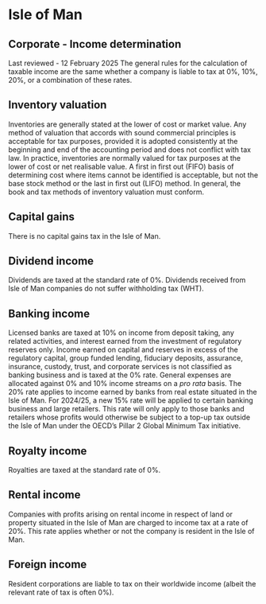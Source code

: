 # Isle of Man
## Corporate - Income determination
Last reviewed - 12 February 2025
The general rules for the calculation of taxable income are the same whether a company is liable to tax at 0%, 10%, 20%, or a combination of these rates.
## Inventory valuation
Inventories are generally stated at the lower of cost or market value. Any method of valuation that accords with sound commercial principles is acceptable for tax purposes, provided it is adopted consistently at the beginning and end of the accounting period and does not conflict with tax law. In practice, inventories are normally valued for tax purposes at the lower of cost or net realisable value. A first in first out (FIFO) basis of determining cost where items cannot be identified is acceptable, but not the base stock method or the last in first out (LIFO) method.
In general, the book and tax methods of inventory valuation must conform.
## Capital gains
There is no capital gains tax in the Isle of Man.
## Dividend income
Dividends are taxed at the standard rate of 0%. Dividends received from Isle of Man companies do not suffer withholding tax (WHT).
## Banking income
Licensed banks are taxed at 10% on income from deposit taking, any related activities, and interest earned from the investment of regulatory reserves only.
Income earned on capital and reserves in excess of the regulatory capital, group funded lending, fiduciary deposits, assurance, insurance, custody, trust, and corporate services is not classified as banking business and is taxed at the 0% rate.
General expenses are allocated against 0% and 10% income streams on a _pro rata_ basis.
The 20% rate applies to income earned by banks from real estate situated in the Isle of Man.
For 2024/25, a new 15% rate will be applied to certain banking business and large retailers. This rate will only apply to those banks and retailers whose profits would otherwise be subject to a top-up tax outside the Isle of Man under the OECD’s Pillar 2 Global Minimum Tax initiative.
## Royalty income
Royalties are taxed at the standard rate of 0%.
## Rental income
Companies with profits arising on rental income in respect of land or property situated in the Isle of Man are charged to income tax at a rate of 20%. This rate applies whether or not the company is resident in the Isle of Man.
## Foreign income
Resident corporations are liable to tax on their worldwide income (albeit the relevant rate of tax is often 0%).
